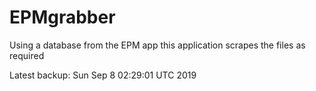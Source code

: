 # EPMgrabber
Using a database from the EPM app this application scrapes the files as required


Latest backup: Sun Sep 8 02:29:01 UTC 2019
